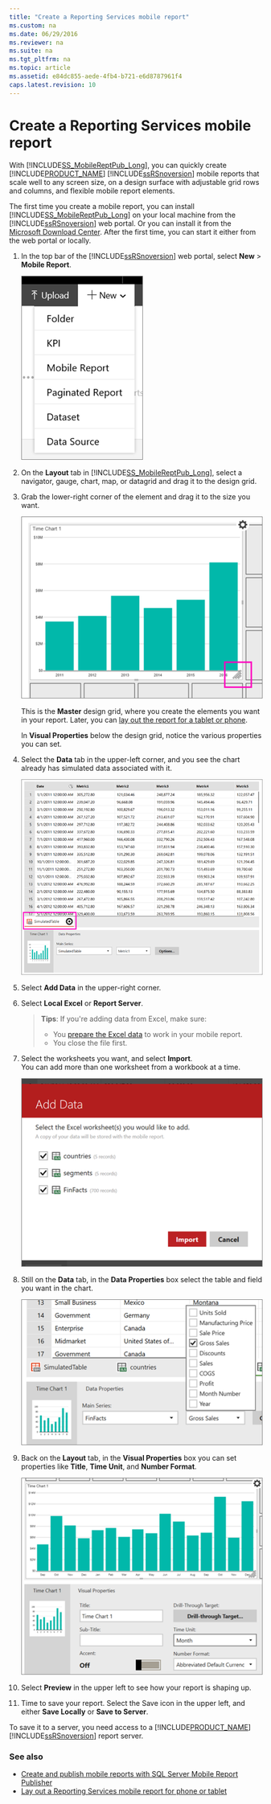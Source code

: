 ```yaml
---
title: "Create a Reporting Services mobile report"
ms.custom: na
ms.date: 06/29/2016
ms.reviewer: na
ms.suite: na
ms.tgt_pltfrm: na
ms.topic: article
ms.assetid: e84dc855-aede-4fb4-b721-e6d8787961f4
caps.latest.revision: 10
---
```

# Create a Reporting Services mobile report
With [!INCLUDE[SS_MobileReptPub_Long](../../Topics/TopicNameContainA/includes/SS_MobileReptPub_Long.md)], you can quickly create [!INCLUDE[PRODUCT_NAME](../../Topics/TopicNameContainA/includes/ssCurrent.md)] [!INCLUDE[ssRSnoversion](../../Topics/TopicNameContainA/includes/ssRSnoversion.md)] mobile reports that scale well to any screen size, on a design surface with adjustable grid rows and columns, and flexible mobile report elements.  
  
The first time you create a mobile report, you can install [!INCLUDE[SS_MobileReptPub_Long](../../Topics/TopicNameContainA/includes/SS_MobileReptPub_Short.md)] on your local machine from the [!INCLUDE[ssRSnoversion](../../Topics/TopicNameContainA/includes/ssRSnoversion.md)] web portal. Or you can install it from the [Microsoft Download Center](http://go.microsoft.com/fwlink/?LinkID=733527). After the first time, you can start it either from the web portal or locally.   
    
1. In the top bar of the [!INCLUDE[ssRSnoversion](../../Topics/TopicNameContainA/includes/ssRSnoversion.md)] web portal, select **New** > **Mobile Report**.  
  
   ![PBI_SSMRP_NewMenu](../../Topics/TopicNameContainA/media/PBI_SSMRP_NewMenu.png)  
     
2. On the **Layout** tab in [!INCLUDE[SS_MobileReptPub_Long](../../Topics/TopicNameContainA/includes/SS_MobileReptPub_Short.md)], select a navigator, gauge, chart, map, or datagrid and drag it to the design grid.  
  
3. Grab the lower-right corner of the element and drag it to the size you want.  
  
   ![SSMRP_ResizeChart](../../Topics/TopicNameContainA/media/SSMRP_ResizeChart.png)  
  
   This is the **Master** design grid, where you create the elements you want in your report. Later, you can [lay out the report for a tablet or phone](../../Topics/TopicNameContainA/Lay-out-a-Reporting-Services-mobile-report-for-phone-or-tablet.md).     
     
   In **Visual Properties** below the design grid, notice the various properties you can set.  
     
4. Select the **Data** tab in the upper-left corner, and you see the chart already has simulated data associated with it.   
  
   ![SSMRP_SimTable](../../Topics/TopicNameContainA/media/SSMRP_SimTable.png)  
  
5. Select **Add Data** in the upper-right corner.  
  
6. Select **Local Excel** or **Report Server**.  
  
   >**Tips**: If you're adding data from Excel, make sure:  
    >* You [prepare the Excel data](../../Topics/TopicNameNotContainA/Prepare-Excel-data-for-Reporting-Services-mobile-reports.md) to work in your mobile report.  
    >* You close the file first.  
7. Select the worksheets you want, and select **Import**.   
   You can add more than one worksheet from a workbook at a time.  
    
     ![SSMRP_AddExcelData](../../Topics/TopicNameContainA/media/SSMRP_AddExcelData.png)  
  
8. Still on the **Data** tab, in the **Data Properties** box select the table and field you want in the chart.  
  
   ![SSMRP_DataProps](../../Topics/TopicNameContainA/media/SSMRP_DataProps.png)  
  
9. Back on the **Layout** tab, in the **Visual Properties** box you can set properties like **Title**, **Time Unit**, and **Number Format**.  
  
   ![SSMRP_ChartVizProps](../../Topics/TopicNameContainA/media/SSMRP_ChartVizProps.png)  
    
10. Select **Preview** in the upper left to see how your report is shaping up.  
  
11. Time to save your report. Select the Save icon in the upper left, and either **Save Locally** or **Save to Server**.  
  
   To save it to a server, you need access to a [!INCLUDE[PRODUCT_NAME](../../Topics/TopicNameContainA/includes/ssCurrent.md)] [!INCLUDE[ssRSnoversion](../../Topics/TopicNameContainA/includes/ssRSnoversion.md)] report server.  
     
   ### See also  
     
-   [Create and publish mobile reports with SQL Server Mobile Report Publisher](../../Topics/TopicNameNotContainA/Create-mobile-reports-with-SQL-Server-Mobile-Report-Publisher.md)  
-   [Lay out a Reporting Services mobile report for phone or tablet](../../Topics/TopicNameContainA/Lay-out-a-Reporting-Services-mobile-report-for-phone-or-tablet.md)  
  
   